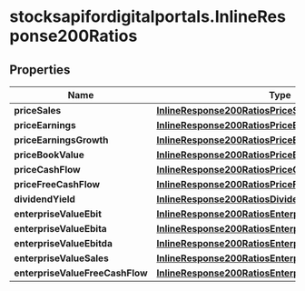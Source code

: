 # stocksapifordigitalportals.InlineResponse200Ratios

## Properties

Name | Type | Description | Notes
------------ | ------------- | ------------- | -------------
**priceSales** | [**InlineResponse200RatiosPriceSales**](InlineResponse200RatiosPriceSales.md) |  | [optional] 
**priceEarnings** | [**InlineResponse200RatiosPriceEarnings**](InlineResponse200RatiosPriceEarnings.md) |  | [optional] 
**priceEarningsGrowth** | [**InlineResponse200RatiosPriceEarningsGrowth**](InlineResponse200RatiosPriceEarningsGrowth.md) |  | [optional] 
**priceBookValue** | [**InlineResponse200RatiosPriceBookValue**](InlineResponse200RatiosPriceBookValue.md) |  | [optional] 
**priceCashFlow** | [**InlineResponse200RatiosPriceCashFlow**](InlineResponse200RatiosPriceCashFlow.md) |  | [optional] 
**priceFreeCashFlow** | [**InlineResponse200RatiosPriceFreeCashFlow**](InlineResponse200RatiosPriceFreeCashFlow.md) |  | [optional] 
**dividendYield** | [**InlineResponse200RatiosDividendYield**](InlineResponse200RatiosDividendYield.md) |  | [optional] 
**enterpriseValueEbit** | [**InlineResponse200RatiosEnterpriseValueEbit**](InlineResponse200RatiosEnterpriseValueEbit.md) |  | [optional] 
**enterpriseValueEbita** | [**InlineResponse200RatiosEnterpriseValueEbita**](InlineResponse200RatiosEnterpriseValueEbita.md) |  | [optional] 
**enterpriseValueEbitda** | [**InlineResponse200RatiosEnterpriseValueEbitda**](InlineResponse200RatiosEnterpriseValueEbitda.md) |  | [optional] 
**enterpriseValueSales** | [**InlineResponse200RatiosEnterpriseValueSales**](InlineResponse200RatiosEnterpriseValueSales.md) |  | [optional] 
**enterpriseValueFreeCashFlow** | [**InlineResponse200RatiosEnterpriseValueFreeCashFlow**](InlineResponse200RatiosEnterpriseValueFreeCashFlow.md) |  | [optional] 


